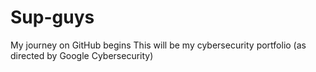 # Sup-guys
My journey on GitHub begins
This will be my cybersecurity portfolio (as directed by Google Cybersecurity)
